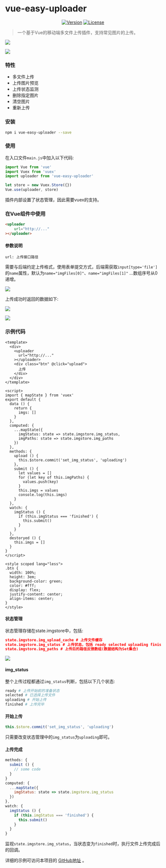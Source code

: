 # vue-easy-uploader

<p align="center">
  <a href="https://www.npmjs.com/package/vue-easy-uploader"><img src="https://img.shields.io/npm/v/vue-easy-uploader.svg" alt="Version"></a>
  <a href="https://www.npmjs.com/package/vue-easy-uploader"><img src="https://img.shields.io/npm/l/vue.svg" alt="License"></a>
</p>

> 一个基于Vue的移动端多文件上传插件，支持常见图片的上传。

![](https://raw.githubusercontent.com/quanzaiyu/vue-easy-uploader/master/static/05.png)

![](https://raw.githubusercontent.com/quanzaiyu/vue-easy-uploader/master/static/06.png)



### 特性

- 多文件上传
- 上传图片预览
- 上传状态监测
- 删除指定图片
- 清空图片
- 重新上传



### 安装

```bash
npm i vue-easy-uploader --save
```



### 使用

在入口文件`main.js`中加入以下代码:

```js
import Vue from 'vue'
import Vuex from 'vuex'
import uploader from 'vue-easy-uploader'

let store = new Vuex.Store({})
Vue.use(uploader, store)
```

插件内部设置了状态管理，因此需要vuex的支持。



### 在Vue组件中使用

```html
<uploader
	url="http://..."
></uploader>
```

#### 参数说明

```
url: 上传接口路径
```

需要与后端约定上传格式，使用表单提交方式，后端需获取`input[type='file']`的`name`属性，默认为`name="imgFiles[0]"`、`name="imgFiles[1]"` ...数组序号从0递增。

![](https://raw.githubusercontent.com/quanzaiyu/vue-easy-uploader/master/static/03.png)

上传成功时返回的数据如下:

![](https://raw.githubusercontent.com/quanzaiyu/vue-easy-uploader/master/static/04.png)

![](https://raw.githubusercontent.com/quanzaiyu/vue-easy-uploader/master/static/01.png)



### 示例代码

```vue
<template>
  <div>
    <uploader
      url="http://..."
    ></uploader>
    <div class="btn" @click="upload">
      上传
    </div>
  </div>
</template>

<script>
import { mapState } from 'vuex'
export default {
  data () {
    return {
      imgs: []
    }
  },
  computed: {
    ...mapState({
      imgStatus: state => state.imgstore.img_status,
      imgPaths: state => state.imgstore.img_paths
    })
  },
  methods: {
    upload () {
      this.$store.commit('set_img_status', 'uploading')
    },
    submit () {
      let values = []
      for (let key of this.imgPaths) {
        values.push(key)
      }
      this.imgs = values
      console.log(this.imgs)
    }
  },
  watch: {
    imgStatus () {
      if (this.imgStatus === 'finished') {
        this.submit()
      }
    }
  },
  destoryed () {
    this.imgs = []
  }
}
</script>

<style scoped lang="less">
.btn {
  width: 100%;
  height: 3em;
  background-color: green;
  color: #fff;
  display: flex;
  justify-content: center;
  align-items: center;
}
</style>
```

#### 状态管理

状态管理存储在state.imgstore中，包括:

```json
state.imgstore.img_upload_cache # 上传文件缓存
state.imgstore.img_status # 上传状态，包括 ready selected uploading finished
state.imgstore.img_paths # 上传后的路径反馈数组(数据结构为Set集合)
```

![](https://raw.githubusercontent.com/quanzaiyu/vue-easy-uploader/master/static/02.png)

#### img_status

整个上传过程都通过`img_status`判断，包括以下几个状态:

```bash
ready # 上传开始前的准备状态
selected # 已选择上传文件
uploading # 开始上传
finished # 上传完毕
```

#### 开始上传

```js
this.$store.commit('set_img_status', 'uploading')
```

只需要改变状态管理中的`img_status`为`uploading`即可。

#### 上传完成

```js
methods: {
  submit () {
    // some code
  }
}
computed: {
  ...mapState({
    imgStatus: state => state.imgstore.img_status
  })
},
watch: {
  imgStatus () {
    if (this.imgStatus === 'finished') {
      this.submit()
    }
  }
}
```

监视`state.imgstore.img_status`，当状态变为`finished`时，执行文件上传完成后的回调。



详细的示例可访问本项目的 [GitHub地址](https://github.com/iworkcloud/vue-easy-uploader) 。

